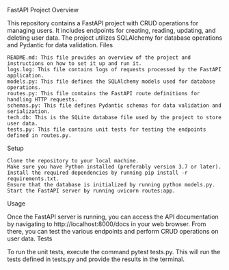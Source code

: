 FastAPI Project
Overview

This repository contains a FastAPI project with CRUD operations for managing users. It includes endpoints for creating, reading, updating, and deleting user data. The project utilizes SQLAlchemy for database operations and Pydantic for data validation.
Files

    README.md: This file provides an overview of the project and instructions on how to set it up and run it.
    logs.log: This file contains logs of requests processed by the FastAPI application.
    models.py: This file defines the SQLAlchemy models used for database operations.
    routes.py: This file contains the FastAPI route definitions for handling HTTP requests.
    schemas.py: This file defines Pydantic schemas for data validation and serialization.
    tech.db: This is the SQLite database file used by the project to store user data.
    tests.py: This file contains unit tests for testing the endpoints defined in routes.py.

Setup

    Clone the repository to your local machine.
    Make sure you have Python installed (preferably version 3.7 or later).
    Install the required dependencies by running pip install -r requirements.txt.
    Ensure that the database is initialized by running python models.py.
    Start the FastAPI server by running uvicorn routes:app.

Usage

Once the FastAPI server is running, you can access the API documentation by navigating to http://localhost:8000/docs in your web browser. From there, you can test the various endpoints and perform CRUD operations on user data.
Tests

To run the unit tests, execute the command pytest tests.py. This will run the tests defined in tests.py and provide the results in the terminal.
